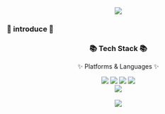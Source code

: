 <div align=center>
	<img src="https://capsule-render.vercel.app/api?type=egg&color=auto&height=200&section=header&text=YUNJU&fontSize=90" />	
</div>
<div align=centet>
	<h3>🥨 introduce 🥨</h3>
</div>
<div align=center>
	<h3>📚 Tech Stack 📚</h3>
	<p>✨ Platforms & Languages ✨</p>
</div>
<div align="center">
	<img src="https://img.shields.io/badge/Python-3776AB?style=flat&logo=Python&logoColor=white" />
	<img src="https://img.shields.io/badge/Pytorch-EE4C2C?style=flat&logo=Pytorch&logoColor=white" />
	<img src="https://img.shields.io/badge/Pandas-150458?style=flat&logo=Pandas&logoColor=white" />
	<img src="https://img.shields.io/badge/Python-43B02A?style=flat&logo=Python&logoColor=white" />
</div>
<div align="center">
	<img src="https://github-readme-stats.vercel.app/api/top-langs/?username=OH-YUNJU&layout=compact"><br><br>
	<img src="https://github-readme-stats.vercel.app/api?username=OH-YUNJU&show_icons=true">
</div>

